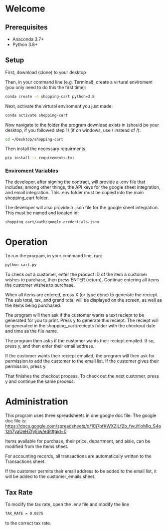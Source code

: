 # Welcome

## Prerequisites
* Anaconda 3.7+
* Python 3.8+

## Setup

First, download (clone) to your desktop

Then, in your command line (e.g. Terminal), create a virtural enviroment (you only need to do this the first time):

 ```sh
 conda create -n shopping-cart python=3.8
 ``` 

Next, activate the virtural enviroment you just made:

 ```sh
 conda activate shopping-cart
 ```

Now navigate to the folder the program download exists in (should be your desktop, if you followed step 1) (if on windows, use \ instead of /):

 ```sh
cd ~/Desktop/shopping-cart
 ```

Then install the necessary requirments:
```sh
pip install -r requirements.txt
```

### Enviroment Variables
The developer, after signing the contract, will provide a .env file that includes, among other things, the API keys for the google sheet integration, and email integration. This .env folder must be copied into the main shopping_cart folder. 

The developer will also provide a .json file for the google sheet integration. This must be named and located in:
```sh
shopping_cart/auth/google-credentials.json
```

# Operation
To run the program, in your command line, run:
```sh
python cart.py
```

To check out a customer, enter the product ID of the item a customer wishes to purchase, then press ENTER (return). Continue entering all items the customer wishes to purchase.

When all items are entered, press X (or type done) to generate the reciept. The sub total, tax, and grand total will be displayed on the screen, as well as the items being purchased.

The program will then ask if the customer wants a text reciept to be generated for you to print. Press y to generate this reciept. The reciept will be generated in the shopping_cart/reciepts folder with the checkout date and time as the file name.

The program then asks if the customer wants their reciept emailed. If so, press y, and then enter their email address.

If the customer wants their reciept emailed, the program will then ask for permission to add the customer to the email list. If the customer gives their permission, press y.

That finishes the checkout process. To check out the next customer, press y and continue the same process.

# Administration
This program uses three spreadsheets in one google doc file. The google doc file is:
https://docs.google.com/spreadsheets/d/1Cj7pfKWXZjLf2b_fwuYioMIq_S4e1zh7yaUeHZfyEiw/edit#gid=0

Items available for purchase, their price, department, and aisle, can be modified from the Items sheet.

For accounting records, all transactions are automatically written to the Transactions sheet.

If the customer permits their email address to be added to the email list, it will be added to the customer_emails sheet.

## Tax Rate
To modify the tax rate, open the .env file and modify the line
```sh
TAX_RATE = 0.0875
```
to the correct tax rate.
